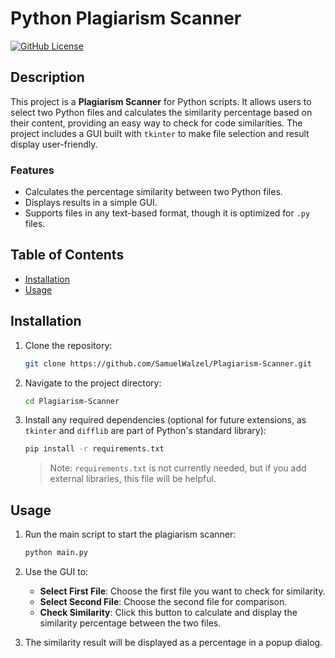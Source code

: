 # Python Plagiarism Scanner

[![GitHub License](https://img.shields.io/badge/license-MIT-blue.svg)](LICENSE)

## Description

This project is a **Plagiarism Scanner** for Python scripts. It allows users to select two Python files and calculates the similarity percentage based on their content, providing an easy way to check for code similarities. The project includes a GUI built with `tkinter` to make file selection and result display user-friendly.

### Features
- Calculates the percentage similarity between two Python files.
- Displays results in a simple GUI.
- Supports files in any text-based format, though it is optimized for `.py` files.

## Table of Contents

- [Installation](#installation)
- [Usage](#usage)

## Installation

1. Clone the repository:

    ```bash
    git clone https://github.com/SamuelWalzel/Plagiarism-Scanner.git
    ```

2. Navigate to the project directory:

    ```bash
    cd Plagiarism-Scanner
    ```

3. Install any required dependencies (optional for future extensions, as `tkinter` and `difflib` are part of Python's standard library):

    ```bash
    pip install -r requirements.txt
    ```

    > Note: `requirements.txt` is not currently needed, but if you add external libraries, this file will be helpful.

## Usage

1. Run the main script to start the plagiarism scanner:

    ```bash
    python main.py
    ```

2. Use the GUI to:
   - **Select First File**: Choose the first file you want to check for similarity.
   - **Select Second File**: Choose the second file for comparison.
   - **Check Similarity**: Click this button to calculate and display the similarity percentage between the two files.

3. The similarity result will be displayed as a percentage in a popup dialog.
